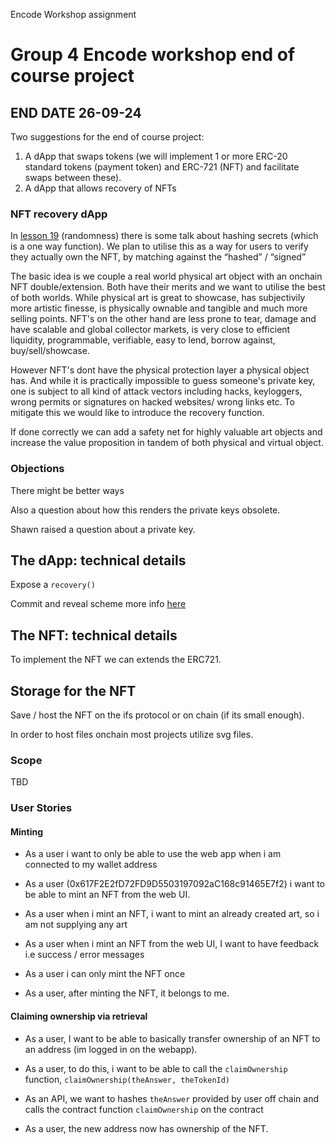Encode Workshop assignment

# Group 4 Encode workshop end of course project

## END DATE 26-09-24
Two suggestions for the end of course project:
1. A dApp that swaps tokens (we will implement 1 or more ERC-20 standard tokens (payment token) and ERC-721 (NFT) and facilitate swaps between these).
2. A dApp that allows recovery of NFTs


### NFT recovery dApp

In [lesson 19](https://youtu.be/6trWml_1RJQ) (randomness) there is some talk about hashing secrets (which is a one way function).
We plan to utilise this as a way for users to verify they actually own the NFT, by matching against the “hashed” / “signed”

The basic idea is we couple a real world physical art object  with an onchain NFT double/extension.
Both have their merits and we want to utilise the best of both worlds.
While physical art is great to showcase, has subjectivily more artistic finesse, is physically ownable and tangible and much more selling points. NFT's on the other hand are less prone to tear, damage and have scalable and global collector markets, is very close to efficient liquidity, programmable, verifiable, easy to lend, borrow against, buy/sell/showcase.

However NFT's dont have the physical protection layer a physical object has. And while it is practically impossible to guess someone's private key, one is subject to all kind of attack vectors including hacks, keyloggers, wrong permits or signatures on hacked websites/ wrong links etc. To mitigate this we would like to introduce the recovery function.

If done correctly we can add a safety net for highly valuable art objects and increase the value proposition in tandem of both physical and virtual object.

### Objections

There might be better ways

Also a question about how this renders the private keys obsolete.

Shawn raised a question about a private key.

## The dApp: technical details

Expose a `recovery()` 

Commit and reveal scheme more info [here](https://blog.jarrodwatts.com/understanding-the-commit-reveal-scheme-with-solidity-examples)

## The NFT: technical details

To implement the NFT we can extends the ERC721.

## Storage for the NFT

Save / host the NFT  on the ifs protocol or on chain (if its small enough).

In order to host files onchain most projects utilize svg files.


### Scope

TBD


### User Stories

#### Minting

- As a user i want to only be able to use the web app when i am connected to my wallet address

- As a user (0x617F2E2fD72FD9D5503197092aC168c91465E7f2) i want to be able to mint an NFT from the web UI.


- As a user when i mint an NFT, i want to mint an already created art, so i am not supplying any art


- As a user when i mint an NFT from the web UI, I want to have  feedback i.e success / error messages

- As a user i can only mint the NFT once

- As a user, after minting the NFT, it belongs to me.

#### Claiming ownership via retrieval

- As a user, I want to be able to basically transfer ownership of an NFT to an address (im logged in on the webapp).

- As a user, to do this, i want to be able to call the `claimOwnership` function, `claimOwnership(theAnswer, theTokenId)`

- As an API, we want to hashes `theAnswer` provided by user off chain and calls the contract function `claimOwnership` on the contract

- As a user, the new address now has ownership of the NFT.

